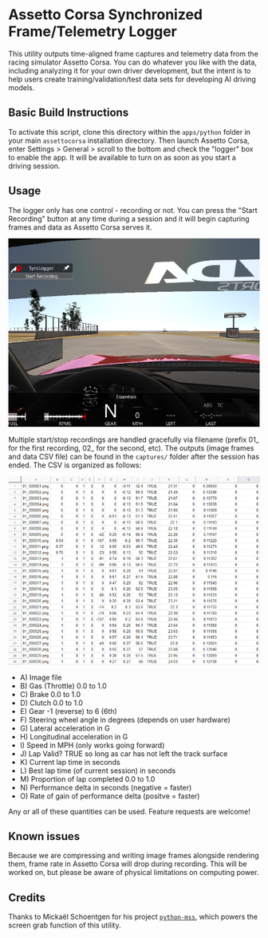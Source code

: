 # Assetto Corsa Synchronized Frame/Telemetry Logger

This utility outputs time-aligned frame captures and telemetry data from the racing simulator Assetto Corsa. You can do whatever you like with the data, including analyzing it for your own driver development, but the intent is to help users create training/validation/test data sets for developing AI driving models.

[//]: # (Image References)
[image1]: example.png "Runtime Example"
[image2]: data_example.png "Data Example"

## Basic Build Instructions

To activate this script, clone this directory within the `apps/python` folder in your main `assettocorsa` installation directory. Then launch Assetto Corsa, enter Settings > General > scroll to the bottom and check the "logger" box to enable the app. It will be available to turn on as soon as you start a driving session.

## Usage
The logger only has one control - recording or not. You can press the "Start Recording" button at any time during a session and it will begin capturing frames and data as Assetto Corsa serves it.

![alt text][image1]

Multiple start/stop recordings are handled gracefully via filename (prefix 01_ for the first recording, 02_ for the second, etc). The outputs (image frames and data CSV file) can be found in the `captures/` folder after the session has ended. The CSV is organized as follows:

![alt text][image2]

- A) Image file
- B) Gas (Throttle) 0.0 to 1.0
- C) Brake 0.0 to 1.0
- D) Clutch 0.0 to 1.0
- E) Gear -1 (reverse) to 6 (6th)
- F) Steering wheel angle in degrees (depends on user hardware)
- G) Lateral acceleration in G
- H) Longitudinal acceleration in G
- I) Speed in MPH (only works going forward)
- J) Lap Valid? TRUE so long as car has not left the track surface
- K) Current lap time in seconds
- L) Best lap time (of current session) in seconds
- M) Proportion of lap completed 0.0 to 1.0
- N) Performance delta in seconds (negative = faster)
- O) Rate of gain of performance delta (positve = faster)

Any or all of these quantities can be used. Feature requests are welcome!

## Known issues
Because we are compressing and writing image frames alongside rendering them, frame rate in Assetto Corsa will drop during recording. This will be worked on, but please be aware of physical limitations on computing power.

## Credits
Thanks to Mickaël Schoentgen for his project [`python-mss`](https://github.com/BoboTiG/python-mss), which powers the screen grab function of this utility.